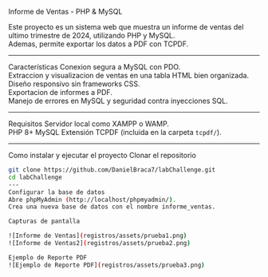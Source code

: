 Informe de Ventas - PHP & MySQL

Este proyecto es un sistema web que muestra un informe de ventas del ultimo trimestre de 2024, utilizando PHP y MySQL.  
Ademas, permite exportar los datos a PDF con TCPDF.

---

Características
Conexion segura a MySQL con PDO.  
Extraccion y visualizacion de ventas en una tabla HTML bien organizada.  
Diseño responsivo sin frameworks CSS.  
Exportacion de informes a PDF.  
Manejo de errores en MySQL y seguridad contra inyecciones SQL.  

---

Requisitos
Servidor local como XAMPP o WAMP.  
PHP 8+
MySQL
Extensión TCPDF (incluida en la carpeta `tcpdf/`).  

---

Como instalar y ejecutar el proyecto
Clonar el repositorio
```sh
git clone https://github.com/DanielBraca7/labChallenge.git
cd labChallenge
---
Configurar la base de datos
Abre phpMyAdmin (http://localhost/phpmyadmin/).
Crea una nueva base de datos con el nombre informe_ventas.

Capturas de pantalla

![Informe de Ventas](registros/assets/prueba1.png)
![Informe de Ventas2](registros/assets/prueba2.png)

Ejemplo de Reporte PDF
![Ejemplo de Reporte PDF](registros/assets/prueba3.png)

